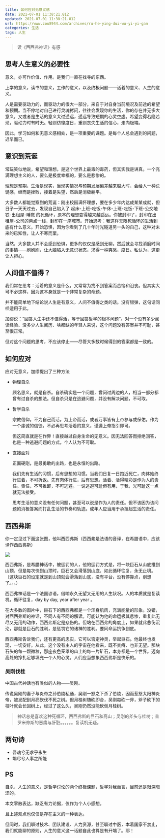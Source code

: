 ```yaml
---
title: 如何应对无意义感
date: 2021-07-01 11:38:21.812
updated: 2021-07-01 11:38:21.812
url: https://www.zou8944.com/archives/ru-he-ying-dui-wu-yi-yi-gan
categories: 生活
tags: 人生
---
```


> 读《西西弗神话》有感

## 思考人生意义的必要性

意义，亦可作价值、作用。是我们一直在找寻的东西。

上学的意义，读书的意义，工作的意义，以及终极问题——活着的意义、人生的意义。

人是需要驱动力的，而驱动力的很大一部分，来自于对自身当前境况及前途的希望和预期。当不停地对自己进行灵魂拷问，往往会发现你的生活，你的存在并无多大意义，又或者是生活的意义太过遥远，遥远导致短期的心灵空虚。希望变得若隐若现，驱动力时有时无。轻则彷徨度日，重则丧失生活的信心，走向极端。

因此，学习如何和无意义感相处，是一项重要的课题。是每个人总会遇到的问题，迟早而已。

<!-- more -->

## 意识到荒诞

常玩笑似地说，希望和理想，是这个世界上最毒的毒药，但其实我是讲真。一个充满理想主义的人，要么是极度幸福的，要么是悲惨的。

理想是预期，生活是现实，当现实情况与预期发展偏差越来越大时，会给人一种荒诞感，继而是挫败，接着是失望，然后是消极躺平。

大多数人都能觉察到的荒诞：刚出校园满怀理想，要在多少年内达成某某成就，但日子一天天过去，发现自己陷入了 起床-上班-吃饭-午休-上班-吃饭-下班-公交地铁-出租屋-睡觉 的死循环，原本的理想变得越来越遥远。你被封印了，封印在出租屋-公司的两点一线，封印在一座城市。开始思考：我这样无限死循环的生活到底有什么意义。开始恐惧，因为你看到了几十年时光隧道另一头的自己，这种对未来的已知性，让人不寒而栗。

当然，大多数人并不会感到恐惧，更多的仅仅是感到无聊。然后就会寻找消磨时间的事情——刷刷刷，让大脑陷入无意识状态，求得一种爽感，度日。私认为，这更让人担心。

## 人间值不值得？

我们常在思考：活着的意义是什么，又常常为找不到答案而苦恼和沮丧。但其实大可不必这样，因为这本身就是一个非常复杂的命题。

并不能简单地下结论说人生是有意义，人间不值得之类的话。没有银弹，这句话同样适用于此。

加缪说：”回答人生中还不值得活，等于回答哲学的根本问题“。对一个没有多少阅读经验、没多少人生阅历、啥都缺的年轻人来说，这个问题没有答案并不可耻，甚至很正常。

但对这个问题的思考，不应该停止——尽管大多数时候得到的答案都是一致的。

## 如何应对

应对无意义，加缪提出了三种方法

- 物理自杀

    顾名思义，就是自杀。自杀确实是一个问题，曾问过周边的人，相当一部分都曾有过自杀的想法。但自杀只是在逃避问题，并没有解决问题，不可取。

- 哲学自杀

    宗教信仰。不为自己而活，为上帝而活，或者万事皆有上帝参与或保佑。作为一个虔诚的信徒，不必再思考活着的意义，谨遵上帝指引即可。

    但这简直就是在作弊！直接越过自身生命的无意义。因无法回答而拒绝回答，也是一种逃避问题的方式，个人认为不可取。

- 直接面对

    正面硬刚，是最勇敢的出路，也是永恒的出路。

    我们先有生活的习惯，后有思想的习惯。当我们日复一日跑近死亡，肉体始终行进着，不可折返。先有肉体行进，后有思想。活着、活得精彩是作为人的责任。责任，不可推卸，不可逃避。一说逃避可耻但有用，于我，光可耻这一点就无法接受。

    思考生活的意义没有任何问题，甚至可以说是作为人的责任。但不该因为该问题的消极答案而打乱生活的节奏和轨迹。成年人应当用于承担起生活的责任。

## 西西弗斯

你一定见过下面这张图，他叫西西弗斯（西西弗是法语的音译，在希腊语中，应该译作西西弗斯）

![](https://5b0988e595225.cdn.sohucs.com/images/20180511/fd19c3efac2b490fa26279602bf36c4b.jpeg)

西西弗斯，是希腊神话中，被惩罚的人，他的惩罚方式是，将一块巨石从山底推到山顶，但是每次快到山顶时，巨石又会滑落到山底，如此循环往复，永无止境。（这块巨石的设定就是到山顶就会滑落到山底，没有平台，没有停靠点，别想了。。。）

西西弗神话是一个法国谚语，借喻永久无望又无用的人生状况。人的本质就是复读机，循环往复，day by day, year after year 。

在大多数的图片中，巨石下的西西弗都是一个浑身肌肉，充满能量的形象。没错，对西西弗斯的神话，不同人有不同的解读。可能认为他的命运极其悲惨，重复此无尽又无用的动作，西西弗斯定是悲伤的。但站在西西弗的角度上，如果就此悲伤沉沦，那就是巨石的胜利，是惩罚它的诸神的胜利。要同命运抗争到底。

西西弗斯告诉我们，还有更高的忠实，它可以否定神灵，举起巨石。他最终也发现，一切安好。从此，这个没有主人的宇宙在他看来，既不贫瘠、也非无望。那块石头的每一颗微粒，那座夜色笼罩的山上的每一片矿石，本身都是一个世界。迈向高处的挣扎足够填充一个人的心灵。人们应当想象西西弗斯是快乐的。

### 吴刚伐桂

中国古代神话也有类似的人物——吴刚。

传说吴刚的妻子与炎帝之孙伯陵私通，吴刚一怒之下杀了伯陵，因而惹怒太阳神炎帝，被发配到月亮砍伐不死之树。但月桂树随砍即合，吴刚每砍一斧，斧子砍下的枝叶就会长回树上，经过了这么久，吴刚仍然没能砍倒月桂树。

> 神话总是喜欢这种死循环，西西弗斯的巨石和高山；吴刚的斧头与桂树；普罗米修斯的恶鹰与肝脏。。。。。。复读机无疑。

## 两句诗

- 吾魂兮无求乎永生
- 竭尽兮人事之所能

## PS

自杀、人生的意义，是哲学讨论的两个终极课题，哲学对我而言，目前还是艰深晦涩的。

本文零散表达，缺乏有力论据，仅作为个人小感想。

且上述观点也仅仅是存在主义的一种表达。

但同时，我们聊过技术、团队建设、人力资源，甚至聊过中医，本着国家不禁止，我们就能聊的原则，人生的意义这一话题自此也算是有开端了。耶！